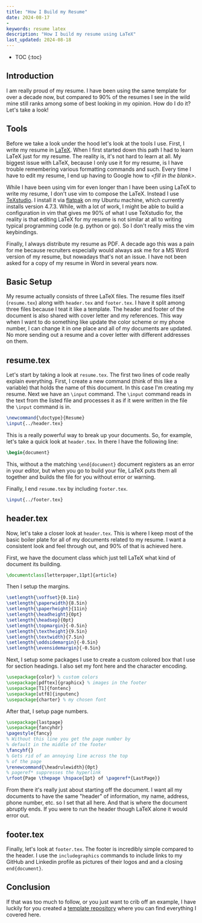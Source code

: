 ```yaml
---
title: "How I Build my Resume"
date: 2024-08-17
- 
keywords: resume latex
description: "How I build my resume using LaTeX"
last_updated: 2024-08-18
---
```


* TOC
{:toc}

## Introduction
I am really proud of my resume. I have been using the same template for over a decade now, but compared
to 90% of the resumes I see in the wild mine still ranks among some of best looking in my opinion. How
do I do it? Let's take a look!

## Tools
Before we take a look under the hood let's look at the tools I use. First, I write my resume in 
[LaTeX](https://www.latex-project.org/). When I first started down this path I had to learn LaTeX just for
my resume. The reality is, it's not hard to learn at all. My biggest issue with LaTeX, because I only use
it for my resume, is I have trouble remembering various formatting commands and such. Every time I have to
edit my resume, I end up having to Google how to *\<fill in the blank\>*.

While I have been using vim for even longer than I have been using LaTeX to write my resume, I don't use
vim to compose the LaTeX. Instead I use [TeXstudio](https://www.texstudio.org/). I install it via
[flatpak](https://www.flatpak.org/) on my Ubuntu machine, which currently installs version 4.7.3. While,
with a lot of work, I might be able to build a configuration in vim that gives me 90% of what I use
TeXstudio for, the reality is that editing LaTeX for my resume is not similar at all to writing typical
programming code (e.g. python or go). So I don't really miss the vim keybindings.

Finally, I always distribute my resume as PDF. A decade ago this was a pain for me because recruiters
especially would always ask me for a MS Word version of my resume, but nowadays that's not an issue. I
have not been asked for a copy of my resume in Word in several years now.

## Basic Setup
My resume actually consists of three LaTeX files. The resume files itself (`resume.tex`) along with
`header.tex` and `footer.tex`. I have it split among three files because I teat it like a template. The
header and footer of the document is also shared with cover letter and my references. This way when I
want to do something like update the color scheme or my phone number, I can change it in one place and
all of my documents are updated. No more sending out a resume and a cover letter with different addresses
on them. 

## resume.tex
Let's start by taking a look at `resume.tex`. The first two lines of code really explain everything. First,
I create a new command (think of this like a variable) that holds the name of this document. In this case
I'm creating my resume. Next we have an `\input` command. The `\input` command reads in the text from the
listed file and processes it as if it were written in the file the `\input` command is in.

```latex
\newcommand{\doctype}{Resume}
\input{../header.tex}
```

This is a really powerful way to break up your documents. So, for example, let's take a quick look at `header.tex`.
In there I have the following line:

```latex
\begin{document}
```

This, without a the matching `\end{document}` document registers as an error in your editor, but when you go
to build your file, LaTeX puts them all together and builds the file for you without error or warning.

Finally, I end `resume.tex` by including `footer.tex`.

```latex
\input{../footer.tex}
```

## header.tex
Now, let's take a closer look at `header.tex`. This is where I keep most of the basic boiler plate for all of my
documents related to my resume. I want a consistent look and feel through out, and 90% of that is achieved here.

First, we have the document class which just tell LaTeX what kind of document its building.
```latex
\documentclass[letterpaper,11pt]{article}
```

Then I setup the margins.
```latex
\setlength{\voffset}{0.1in}
\setlength{\paperwidth}{8.5in}
\setlength{\paperheight}{11in}
\setlength{\headheight}{0pt}
\setlength{\headsep}{0pt}
\setlength{\topmargin}{-0.5in}
\setlength{\textheight}{9.5in}
\setlength{\textwidth}{7.5in}
\setlength{\oddsidemargin}{-0.5in}
\setlength{\evensidemargin}{-0.5in}
```

Next, I setup some packages I use to create a custom colored box that I use for section headings. I also set my font
here and the character encoding.

```latex
\usepackage{color} % custom colors
\usepackage[pdftex]{graphicx} % images in the footer
\usepackage[T1]{fontenc}
\usepackage[utf8]{inputenc}
\usepackage{charter} % my chosen font
```

After that, I setup page numbers.

```latex
\usepackage{lastpage}
\usepackage{fancyhdr}
\pagestyle{fancy}
% Without this line you get the page number by
% default in the middle of the footer
\fancyhf{}
% Gets rid of an annoying line across the top
% of the page
\renewcommand{\headrulewidth}{0pt}
% pageref* suppresses the hyperlink
\rfoot{Page \thepage \hspace{1pt} of \pageref*{LastPage}}
```

From there it's really just about starting off the document. I want all my documents to have the same
"header" of information, my name, address, phone number, etc. so I set that all here. And that is where
the document abruptly ends. If you were to run the header though LaTeX alone it would error out.

## footer.tex
Finally, let's look at `footer.tex`. The footer is incredibly simple compared to the header. I use the 
`includegraphics` commands to include links to my GitHub and Linkedin profile as pictures of their logos
and and a closing `end{document}`.

## Conclusion
If that was too much to follow, or you just want to crib off an example, I have luckily for you created
a [template repository](https://github.com/steveno/resume_template) where you can find everything I covered here.
